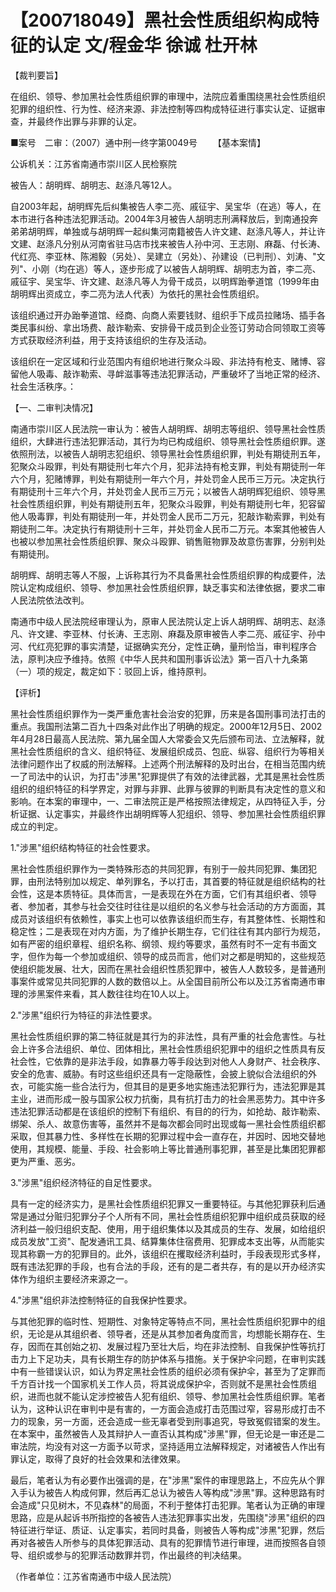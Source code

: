 # 【200718049】黑社会性质组织构成特征的认定 文/程金华 徐诚 杜开林

【裁判要旨】

在组织、领导、参加黑社会性质组织罪的审理中，法院应着重围绕黑社会性质组织犯罪的组织性、行为性、经济来源、非法控制等四构成特征进行事实认定、证据审查，并最终作出罪与非罪的认定。

■案号　二审：（2007）通中刑一终字第0049号 　　【基本案情】

公诉机关：江苏省南通市崇川区人民检察院

被告人：胡明辉、胡明志、赵涤凡等12人。

自2003年起，胡明辉先后纠集被告人李二亮、戚征宇、吴宝华（在逃）等人，在本市进行各种违法犯罪活动。2004年3月被告人胡明志刑满释放后，到南通投奔弟弟胡明辉，单独或与胡明辉一起纠集河南籍被告人许文建、赵涤凡等人，并让许文建、赵涤凡分别从河南省驻马店市找来被告人孙中河、王志刚、麻磊、付长涛、代红亮、李亚林、陈湘毅（另处）、吴建立（另处）、孙建设（已判刑）、刘涛、"文列"、小刚（均在逃）等人，逐步形成了以被告人胡明辉、胡明志为首，李二亮、戚征宇、吴宝华、许文建、赵涤凡等人为骨干成员，以明辉跆拳道馆（1999年由胡明辉出资成立，李二亮为法人代表）为依托的黑社会性质组织。

该组织通过开办跆拳道馆、经商、向商人索要钱财、组织手下成员拉赌场、插手各类民事纠纷、拿出场费、敲诈勒索、安排骨干成员到企业签订劳动合同领取工资等方式获取经济利益，用于支持该组织的生存及活动。

该组织在一定区域和行业范围内有组织地进行聚众斗殴、非法持有枪支、赌博、容留他人吸毒、敲诈勒索、寻衅滋事等违法犯罪活动，严重破坏了当地正常的经济、社会生活秩序。：

【一、二审判决情况】

南通市崇川区人民法院一审认为：被告人胡明辉、胡明志等组织、领导黑社会性质组织，大肆进行违法犯罪活动，其行为均已构成组织、领导黑社会性质组织罪。遂依照刑法，以被告人胡明志犯组织、领导黑社会性质组织罪，判处有期徒刑五年，犯聚众斗殴罪，判处有期徒刑七年六个月，犯非法持有枪支罪，判处有期徒刑一年六个月，犯赌博罪，判处有期徒刑一年六个月，并处罚金人民币三万元。决定执行有期徒刑十三年六个月，并处罚金人民币三万元；以被告人胡明辉犯组织、领导黑社会性质组织罪，判处有期徒刑五年，犯聚众斗殴罪，判处有期徒刑七年，犯容留他人吸毒罪，判处有期徒刑一年，并处罚金人民币二万元，犯敲诈勒索罪，判处有期徒刑二年。决定执行有期徒刑十三年，并处罚金人民币二万元。本案其他被告人也被以参加黑社会性质组织罪、聚众斗殴罪、销售赃物罪及故意伤害罪，分别判处有期徒刑。

胡明辉、胡明志等人不服，上诉称其行为不具备黑社会性质组织罪的构成要件，法院认定构成组织、领导、参加黑社会性质组织罪，缺乏事实和法律依据，要求二审人民法院依法改判。

南通市中级人民法院经审理认为，原审人民法院认定上诉人胡明辉、胡明志、赵涤凡、许文建、李亚林、付长涛、王志刚、麻磊及原审被告人李二亮、戚征宇、孙中河、代红亮犯罪的事实清楚，证据确实充分，定性正确，量刑恰当，审判程序合法，原判决应予维持。依照《中华人民共和国刑事诉讼法》第一百八十九条第（一）项的规定，裁定如下：驳回上诉，维持原判。

【评析】

黑社会性质组织罪作为一类严重危害社会治安的犯罪，历来是各国刑事司法打击的重点。我国刑法第二百九十四条对此作出了明确的规定。2000年12月5日、2002年4月28日最高人民法院、第九届全国人大常委会又先后颁布司法、立法解释，就黑社会性质组织的含义、组织特征、发展组织成员、包庇、纵容、组织行为等相关法律问题作出了权威的刑法解释。上述两个刑法解释的及时出台，在相当范围内统一了司法中的认识，为打击"涉黑"犯罪提供了有效的法律武器，尤其是黑社会性质组织的组织特征的科学界定，对罪与非罪、此罪与彼罪的判断具有决定性的意义和影响。在本案的审理中，一、二审法院正是严格按照法律规定，从四特征入手，分析证据、认定事实，并最终作出胡明辉等人犯组织、领导、参加黑社会性质组织罪成立的判定。

1."涉黑"组织结构特征的社会性要求。

黑社会性质组织罪作为一类特殊形态的共同犯罪，有别于一般共同犯罪、集团犯罪，由刑法特别加以规定、单列罪名，予以打击，其首要的特征就是组织结构的社会性，这是本质特征。具体而言，一是表现在外在方面，它们有其组织者、领导者、参加者，其参与社会交往时往往是以组织的名义参与社会活动的方方面面，其成员对该组织有依赖性，事实上也可以依靠该组织而生存，有其整体性、长期性和稳定性；二是表现在对内方面，为了维护长期生存，它们往往有其内部行为规范，如有严密的组织章程、组织名称、纲领、规约等要求，虽然有时不一定有书面文字，但作为每一个参加或组织、领导的成员而言，他们对之都是明知的，这些规范使组织能发展、壮大，因而在黑社会组织性质犯罪中，被告人人数较多，是普通刑事案件或常见共同犯罪的人数的数倍以上。从全国目前所公布以及江苏省南通市审理的涉黑案件来看，其人数往往均在10人以上。

2."涉黑"组织行为特征的非法性要求。

黑社会性质组织罪的第二特征就是其行为的非法性，具有严重的社会危害性。与社会上许多合法组织、单位、团体相比，黑社会性质组织犯罪中的组织之性质具有反社会性，它依靠的是非法手段，如靠暴力等手段达到对他人人身财产、社会秩序、安全的危害、威胁。有时这些组织还具有一定隐蔽性，会披上貌似合法组织的外衣，可能实施一些合法行为，但其目的是更多地实施违法犯罪行为，违法犯罪是其主业，进而形成一股与国家公权力抗衡，具有抗打击力的社会黑恶势力。其中许多违法犯罪活动都是在该组织的控制下有组织、有目的的行为，如抢劫、敲诈勒索、绑架、杀人、故意伤害等，虽然并不是每次都会同时出现或每一黑社会性质组织都采取，但其暴力性、多样性在长期的犯罪过程中会一直存在，并因时、因地交替地使用，其规模、能量、手段、社会影响上等比普通刑事犯罪，甚至是比集团犯罪都更为严重、恶劣。

3."涉黑"组织经济特征的自足性要求。

具有一定的经济实力，是黑社会性质组织犯罪又一重要特征。与其他犯罪获利后通常是通过分赃归犯罪分子个人所有不同，黑社会性质组织犯罪中组织成员获取的经济利益一般归组织支配、使用，用于组织集体以及其成员的生存、发展，如给组织成员发放"工资"、配发通讯工具、结算集体住宿费用、犯罪成本支出等，从而能实现其称霸一方的犯罪目的。此外，该组织在攫取经济利益时，手段表现形式多样，既有违法犯罪的手段，也有合法的手段，还有的是二者共存，有的是以开办经济实体作为组织主要经济来源之一。

4."涉黑"组织非法控制特征的自我保护性要求。

与其他犯罪的临时性、短期性、对象特定等特点不同，黑社会性质组织犯罪中的组织，无论是从其组织者、领导者，还是从其参加者角度而言，均想能长期存在、生存，因而在其创始之初、发展过程乃至壮大后，均在非法控制、自我保护性等抗打击力上下足功夫，具有长期生存的防护体系与措施。关于保护伞问题，在审判实践中有一些错误认识，如认为界定黑社会性质的组织必须有保护伞，甚至为了定罪而千方百计找一个国家机关工作人员，将其说成保护伞，否则就不是黑社会性质组织，进而也就不能认定涉控被告人犯有组织、领导、参加黑社会性质组织罪。笔者认为，这种认识在审判中是有害的，一方面会造成打击范围过窄，容易形成打击不力的现象，另一方面，还会造成一些无辜者受到刑事追究，导致冤假错案的发生。在本案中，虽然被告人及其辩护人一直否认其构成"涉黑"罪，但无论是一审还是二审法院，均没有对这一方面予以苛求，坚持适用立法解释规定，对诸被告人作出有罪认定，取得了良好的社会效果和法律效果。

最后，笔者认为有必要作出强调的是，在"涉黑"案件的审理思路上，不应先从个罪入手认为被告人构成何罪，然后再汇总认为被告人等构成"涉黑"罪。这种思路有时会造成"只见树木，不见森林"的局面，不利于整体打击犯罪。笔者认为正确的审理思路，应是从起诉书所指控的各被告人违法犯罪事实出发，先围绕"涉黑"组织的四特征进行举证、质证、认定事实，若同时具备，则被告人等构成"涉黑"犯罪，然后再对各被告人所参与的具体犯罪活动、具有的犯罪情节进行审理，进而按照各自领导、组织或参与的犯罪活动数罪并罚，作出最终的判决结果。

（作者单位：江苏省南通市中级人民法院）